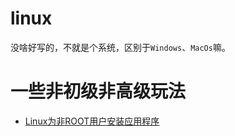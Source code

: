 # linux

没啥好写的，不就是个系统，区别于`Windows`、`MacOs`嘛。


# 一些非初级非高级玩法
* [Linux为非ROOT用户安装应用程序](https://tlanyan.me/work-with-linux-without-root-permission/)